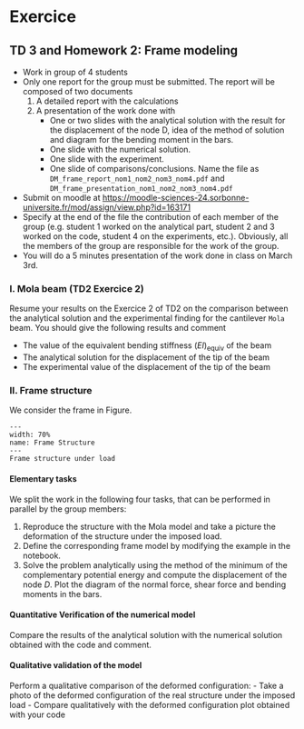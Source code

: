 # Exercice 

## TD 3 and Homework 2: Frame modeling 

- Work in group of 4 students
- Only one report for the group must be submitted. The report will be composed of two documents
    1. A detailed report with the calculations
    2. A presentation of the work done with
        - One or two slides with the analytical solution with the result for the displacement of the node D, idea of the method of solution and diagram for the bending moment in the bars.
        - One slide with the numerical solution.
        - One slide with the experiment.
        - One slide of comparisons/conclusions.
    Name the file as `DM_frame_report_nom1_nom2_nom3_nom4.pdf` and `DM_frame_presentation_nom1_nom2_nom3_nom4.pdf`
- Submit on moodle at https://moodle-sciences-24.sorbonne-universite.fr/mod/assign/view.php?id=163171
- Specify at the end of the file the contribution of each member of the group (e.g. student 1 worked on the analytical part, student 2 and 3 worked on the code, student 4 on  the experiments, etc.). Obviously, all the members of the group are responsible for the work of the group.
- You will do a 5 minutes presentation of the work done in class on March 3rd.

### I. Mola beam (TD2 Exercice 2)

Resume your results on the Exercice 2 of TD2 on the comparison between the analytical solution and the experimental finding for the cantilever `Mola` beam. You should give the following results and comment
- The value of the equivalent bending stiffness $(EI)_\mathrm{equiv}$ of the beam
- The analytical solution for the displacement of the tip of the beam
- The experimental value of the displacement of the tip of the beam

### II. Frame structure

We consider the frame in Figure. 

```{figure} frame.png
---
width: 70%
name: Frame Structure
---
Frame structure under load
```

####  Elementary tasks

We split the work in the following four tasks, that can be performed in parallel by the group members:

1. Reproduce the structure with the Mola model and take a picture the deformation of the structure under the imposed load.
2. Define the corresponding frame model by modifying the example in the notebook.
3. Solve the problem analytically using the method of the minimum of the complementary potential energy and compute the displacement of the node $D$. Plot the diagram of the normal force, shear force and bending moments in the bars.

#### Quantitative Verification of the numerical model

Compare the results of the analytical solution with the numerical solution obtained with the code and comment.

#### Qualitative validation of the model

Perform a qualitative comparison of the deformed configuration:
    - Take a photo of the deformed configuration of the real structure under the imposed load
    - Compare qualitatively with the deformed configuration plot obtained with your code